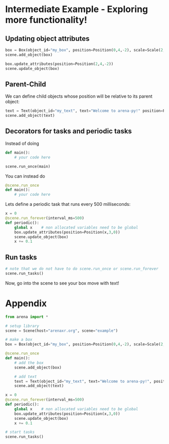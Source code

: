 # Intermediate Example - Exploring more functionality!

## Updating object attributes
```python
box = Box(object_id="my_box", position=Position(0,4,-2), scale=Scale(2,2,2))
scene.add_object(box)

box.update_attributes(position=Position(2,4,-2))
scene.update_object(box)
```

## Parent-Child
We can define child objects whose position will be relative to its parent object:
```python
text = Text(object_id="my_text", text="Welcome to arena-py!" position=Position(0,2,0), parent=box)
scene.add_object(text)
```

## Decorators for tasks and periodic tasks
Instead of doing
```python
def main():
    # your code here

scene.run_once(main)
```
You can instead do
```python
@scene.run_once
def main():
    # your code here
```

Lets define a periodic task that runs every 500 milliseconds:
```python
x = 0
@scene.run_forever(interval_ms=500)
def periodic():
    global x    # non allocated variables need to be global
    box.update_attributes(position=Position(x,3,0))
    scene.update_object(box)
    x += 0.1
```

## Run tasks
```python
# note that we do not have to do scene.run_once or scene.run_forever
scene.run_tasks()
```

Now, go into the scene to see your box move with text!

# Appendix
```python
from arena import *

# setup library
scene = Scene(host="arenaxr.org", scene="example")

# make a box
box = Box(object_id="my_box", position=Position(0,4,-2), scale=Scale(2,2,2))

@scene.run_once
def main():
    # add the box
    scene.add_object(box)

    # add text
    text = Text(object_id="my_text", text="Welcome to arena-py!", position=Position(0,2,0), parent=box)
    scene.add_object(text)

x = 0
@scene.run_forever(interval_ms=500)
def periodic():
    global x    # non allocated variables need to be global
    box.update_attributes(position=Position(x,3,0))
    scene.update_object(box)
    x += 0.1

# start tasks
scene.run_tasks()
```
